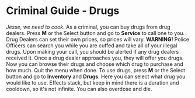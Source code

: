 # Criminal Guide - Drugs
*Jesse, we need to cook*. As a criminal, you can buy drugs from drug dealers. Press **M** or the Select button and go to **Service** to call one to you. Drug Dealers can set their own prices, so prices will vary. **WARNING!** Police Officers can search you while you are cuffed and take all of your illegal drugs. Upon making your call, you should be alerted if any drug dealers received it. Once a drug dealer approaches you, they will offer you drugs. Now you can browse their drugs and choose which drug to purchase and how much. 
Quit the menu when done.  To use drugs, press **M** or the Select button and go to **Inventory** and **Drugs**. Here you can select what drug you would like to use. Effects stack, but keep in mind there is a duration and cooldown, so it's not infinite. You can also overdose and die.

